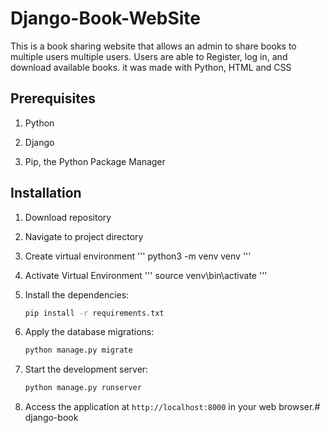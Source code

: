 # Django-Book-WebSite
This is a book sharing website that allows an admin to share books to multiple users multiple users. Users are able to Register, log in,  and download available books.  it was made with Python, HTML and CSS

## Prerequisites
1. Python

2. Django 

3. Pip, the Python Package Manager 


## Installation
1. Download repository

2. Navigate to project directory

3. Create virtual environment
    '''
    python3 -m venv venv
    '''

4. Activate Virtual Environment
    '''
    source venv\bin\activate
    '''

5. Install the dependencies:

   ```bash
   pip install -r requirements.txt
   ```

6. Apply the database migrations:

   ```bash
   python manage.py migrate
   ```

7. Start the development server:

   ```bash
   python manage.py runserver
   ```

8. Access the application at `http://localhost:8000` in your web browser.# django-book
